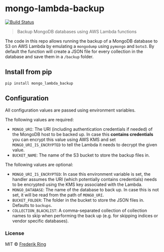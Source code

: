 # mongo-lambda-backup
[![Build Status](https://travis-ci.org/m90/mongo-lambda-backup.svg?branch=master)](https://travis-ci.org/m90/mongo-lambda-backup)
> Backup MongoDB databases using AWS Lambda functions

The code in this repo allows running the backup of a MongoDB database to S3 on AWS Lambda by emulating a `mongodump` using `pymongo` and `boto3`. By default the function will create a JSON file for every collection in the database and save them in a `/backup` folder.

## Install from pip

```
pip install mongo_lambda_backup
```

## Configuration

All configuration values are passed using environment variables.

The following values are required:

- `MONGO_URI`: The URI (including authentication credentials if needed) of the MongoDB host to be backed up. In case this **contains credentials** you can encrypt this value using AWS KMS and set `MONGO_URI_IS_ENCRYPTED` to tell the Lambda it needs to decrypt the given value.
- `BUCKET_NAME`: The name of the S3 bucket to store the backup files in.

The following values are optional:

- `MONGO_URI_IS_ENCRYPTED`: In case this environment variable is set, the handler assumes the URI (which potentially contains credentials) needs to be encrypted using the KMS key associated with the Lambda.
- `MONGO_DATABASE`: The name of the database to back up. In case this is not set, it will be read from the path of `MONGO_URI`.
- `BUCKET_FOLDER`: The folder in the bucket to store the JSON files in. Defaults to `backups`.
- `COLLECTION_BLACKLIST`: A comma-separated collection of collection names to skip when performing the back up (e.g. for skipping indices or vendor specific databases).

### License
MIT © [Frederik Ring](http://www.frederikring.com)
